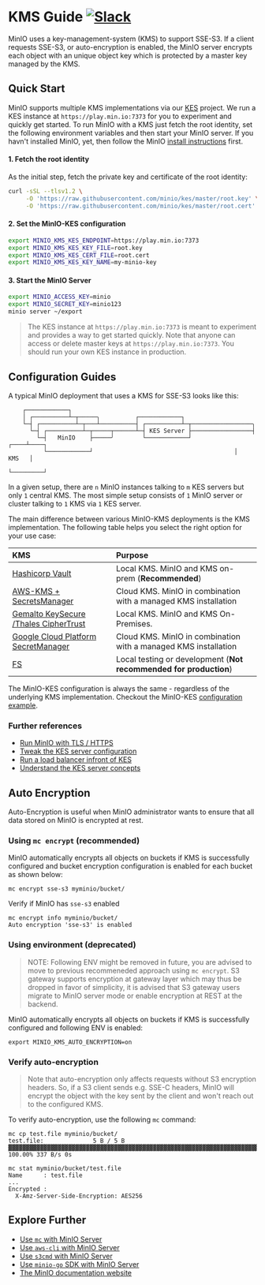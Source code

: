 # KMS Guide [![Slack](https://slack.min.io/slack?type=svg)](https://slack.min.io)

MinIO uses a key-management-system (KMS) to support SSE-S3. If a client requests SSE-S3, or auto-encryption is enabled, the MinIO server encrypts each object with an unique object key which is protected by a master key managed by the KMS.

## Quick Start

MinIO supports multiple KMS implementations via our [KES](https://github.com/minio/kes#kes) project. We run a KES instance at `https://play.min.io:7373` for you to experiment and quickly get started. To run MinIO with a KMS just fetch the root identity, set the following environment variables and then start your MinIO server. If you havn't installed MinIO, yet, then follow the MinIO [install instructions](https://docs.min.io/docs/minio-quickstart-guide) first.

#### 1. Fetch the root identity
As the initial step, fetch the private key and certificate of the root identity:

```sh
curl -sSL --tlsv1.2 \
     -O 'https://raw.githubusercontent.com/minio/kes/master/root.key' \
     -O 'https://raw.githubusercontent.com/minio/kes/master/root.cert'
```

#### 2. Set the MinIO-KES configuration

```sh
export MINIO_KMS_KES_ENDPOINT=https://play.min.io:7373
export MINIO_KMS_KES_KEY_FILE=root.key
export MINIO_KMS_KES_CERT_FILE=root.cert
export MINIO_KMS_KES_KEY_NAME=my-minio-key
```

#### 3. Start the MinIO Server

```sh
export MINIO_ACCESS_KEY=minio
export MINIO_SECRET_KEY=minio123
minio server ~/export
```

> The KES instance at `https://play.min.io:7373` is meant to experiment and provides a way to get started quickly.
> Note that anyone can access or delete master keys at `https://play.min.io:7373`. You should run your own KES
> instance in production.

## Configuration Guides

A typical MinIO deployment that uses a KMS for SSE-S3 looks like this:
```
    ┌────────────┐
    │ ┌──────────┴─┬─────╮          ┌────────────┐
    └─┤ ┌──────────┴─┬───┴──────────┤ ┌──────────┴─┬─────────────────╮
      └─┤ ┌──────────┴─┬─────┬──────┴─┤ KES Server ├─────────────────┤
        └─┤   MinIO    ├─────╯        └────────────┘            ┌────┴────┐
          └────────────┘                                        │   KMS   │
                                                                └─────────┘
```

In a given setup, there are `n` MinIO instances talking to `m` KES servers but only `1` central KMS. The most simple setup consists of `1` MinIO server or cluster talking to `1` KMS via `1` KES server.

The main difference between various MinIO-KMS deployments is the KMS implementation. The following table helps you select the right option for your use case:

| KMS                                                                                          | Purpose                                                           |
|:---------------------------------------------------------------------------------------------|:------------------------------------------------------------------|
| [Hashicorp Vault](https://github.com/minio/kes/wiki/Hashicorp-Vault-Keystore)                | Local KMS. MinIO and KMS on-prem (**Recommended**)                |
| [AWS-KMS + SecretsManager](https://github.com/minio/kes/wiki/AWS-SecretsManager)             | Cloud KMS. MinIO in combination with a managed KMS installation   |
| [Gemalto KeySecure /Thales CipherTrust](https://github.com/minio/kes/wiki/Gemalto-KeySecure) | Local KMS. MinIO and KMS On-Premises.                 |
| [Google Cloud Platform SecretManager](https://github.com/minio/kes/wiki/GCP-SecretManager)   | Cloud KMS. MinIO in combination with a managed KMS installation | 
| [FS](https://github.com/minio/kes/wiki/Filesystem-Keystore)                                  | Local testing or development (**Not recommended for production**) |


The MinIO-KES configuration is always the same - regardless of the underlying KMS implementation. Checkout the MinIO-KES [configuration example](https://github.com/minio/kes/wiki/MinIO-Object-Storage).

### Further references

- [Run MinIO with TLS / HTTPS](https://docs.min.io/docs/how-to-secure-access-to-minio-server-with-tls.html)
- [Tweak the KES server configuration](https://github.com/minio/kes/wiki/Configuration)
- [Run a load balancer infront of KES](https://github.com/minio/kes/wiki/TLS-Proxy)
- [Understand the KES server concepts](https://github.com/minio/kes/wiki/Concepts)

## Auto Encryption
Auto-Encryption is useful when MinIO administrator wants to ensure that all data stored on MinIO is encrypted at rest.

### Using `mc encrypt` (recommended)
MinIO automatically encrypts all objects on buckets if KMS is successfully configured and bucket encryption configuration is enabled for each bucket as shown below:
```
mc encrypt sse-s3 myminio/bucket/
```

Verify if MinIO has `sse-s3` enabled
```
mc encrypt info myminio/bucket/
Auto encryption 'sse-s3' is enabled
```

### Using environment (deprecated)
> NOTE: Following ENV might be removed in future, you are advised to move to previous recommeneded approach using `mc encrypt`. S3 gateway supports encryption at gateway layer which may thus be dropped in favor of simplicity, it is advised that S3 gateway users migrate to MinIO server mode or enable encryption at REST at the backend.

MinIO automatically encrypts all objects on buckets if KMS is successfully configured and following ENV is enabled:
```
export MINIO_KMS_AUTO_ENCRYPTION=on
```

### Verify auto-encryption
> Note that auto-encryption only affects requests without S3 encryption headers. So, if a S3 client sends
> e.g. SSE-C headers, MinIO will encrypt the object with the key sent by the client and won't reach out to
> the configured KMS.

To verify auto-encryption, use the following `mc` command:

```
mc cp test.file myminio/bucket/
test.file:              5 B / 5 B  ▓▓▓▓▓▓▓▓▓▓▓▓▓▓▓▓▓▓▓▓▓▓▓▓▓▓▓▓▓▓▓▓▓▓▓▓▓▓▓▓▓▓▓▓▓▓▓▓▓▓▓▓▓▓▓▓▓▓▓▓▓▓▓▓▓▓▓▓▓▓▓▓▓▓▓▓▓▓▓▓▓▓▓▓▓▓▓▓▓▓▓▓▓▓▓▓▓▓  100.00% 337 B/s 0s
```

```
mc stat myminio/bucket/test.file
Name      : test.file
...
Encrypted :
  X-Amz-Server-Side-Encryption: AES256
```

## Explore Further

- [Use `mc` with MinIO Server](https://docs.min.io/docs/minio-client-quickstart-guide)
- [Use `aws-cli` with MinIO Server](https://docs.min.io/docs/aws-cli-with-minio)
- [Use `s3cmd` with MinIO Server](https://docs.min.io/docs/s3cmd-with-minio)
- [Use `minio-go` SDK with MinIO Server](https://docs.min.io/docs/golang-client-quickstart-guide)
- [The MinIO documentation website](https://docs.min.io)
